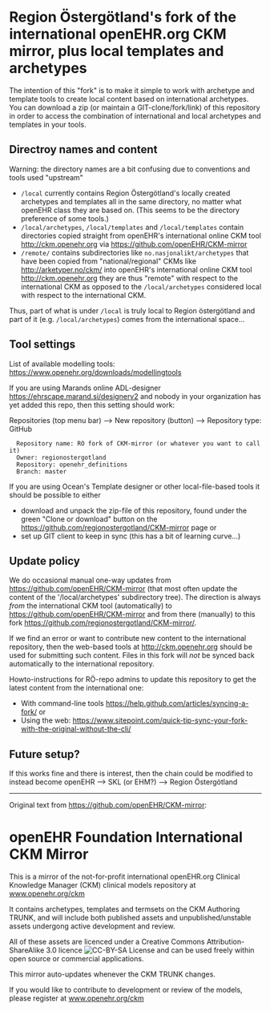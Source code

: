 Region Östergötland's fork of the international openEHR.org CKM mirror, plus local templates and archetypes
===========================================================================================================
The intention of this "fork" is to make it simple to work with archetype and template tools to create local content based on international archetypes. You can download a zip (or maintain a GIT-clone/fork/link) of this repository in order to access the combination of international and local archetypes and templates in your tools. 

Directroy names and content
---------------------------
Warning: the directory names are a bit confusing due to conventions and tools used "upstream"

* `/local`  currently contains Region Östergötland's locally created archetypes and templates all in the same directory, no matter what openEHR class they are based on. (This seems to be the directory preference of some tools.)
* `/local/archetypes`, `/local/templates` and `/local/templates` contain directories copied straight from openEHR's international online CKM tool http://ckm.openehr.org via https://github.com/openEHR/CKM-mirror
* `/remote/` contains subdirectories like `no.nasjonalikt/archetypes` that have been copied from "national/regional" CKMs like http://arketyper.no/ckm/ into openEHR's international online CKM tool http://ckm.openehr.org they are thus "remote" with respect to the international CKM as opposed to the `/local/archetypes` considered local with respect to the international CKM. 

Thus, part of what is under `/local` is truly local to Region östergötland and part of it (e.g. `/local/archetypes`) comes from the international space...

Tool settings
-------------
List of available modelling tools: https://www.openehr.org/downloads/modellingtools

If you are using Marands online ADL-designer https://ehrscape.marand.si/designerv2 and nobody in your organization has yet added this repo, then this setting should work:

Repositories (top menu bar) --> New repository (button) --> Repository type: GitHub
```
  Repository name: RÖ fork of CKM-mirror (or whatever you want to call it)  
  Owner: regionostergotland
  Repository: openehr_definitions 
  Branch: master
```
If you are using Ocean's Template designer or other local-file-based tools it should be possible to either 
* download and unpack the zip-file of this repository, found under the green "Clone or download" button on the https://github.com/regionostergotland/CKM-mirror page or
* set up GIT client to keep in sync (this has a bit of learning curve...)

Update policy
------------
We do occasional manual one-way updates from https://github.com/openEHR/CKM-mirror (that most often update the content of the '/local/archetypes' subdirectory tree). The direction is always _from_ the international CKM tool (automatically) to https://github.com/openEHR/CKM-mirror and from there (manually) to this fork https://github.com/regionostergotland/CKM-mirror/.

If we find an error or want to contribute new content to the international repository, then the web-based tools at http://ckm.openehr.org should be used for submitting such content. Files in this fork will _not_ be synced back automatically to the international repository.

Howto-instructions for RÖ-repo admins to update this repository to get the latest content from the international one: 
* With command-line tools https://help.github.com/articles/syncing-a-fork/ or
* Using the web: https://www.sitepoint.com/quick-tip-sync-your-fork-with-the-original-without-the-cli/

Future setup?
-------------
If this works fine and there is interest, then the chain could be modified to instead become openEHR --> SKL (or EHM?) --> Region Östergötland 

--------------

Original text from https://github.com/openEHR/CKM-mirror:

openEHR Foundation International CKM Mirror 
===========================================

This is a mirror of the not-for-profit international openEHR.org Clinical Knowledge Manager (CKM) clinical models repository at www.openehr.org/ckm

It contains archetypes, templates and termsets on the CKM Authoring TRUNK, and will include both published assets and unpublished/unstable assets undergong active development and review.

All of these assets are licenced under a Creative Commons Attribution-ShareAlike 3.0 licence ![CC-BY-SA License](https://i.creativecommons.org/l/by-sa/3.0/88x31.png) and can be used freely within open source or commercial applications.

This mirror auto-updates whenever the CKM TRUNK changes.

If you would like to contribute to development or review of the models, please register at www.openehr.org/ckm


